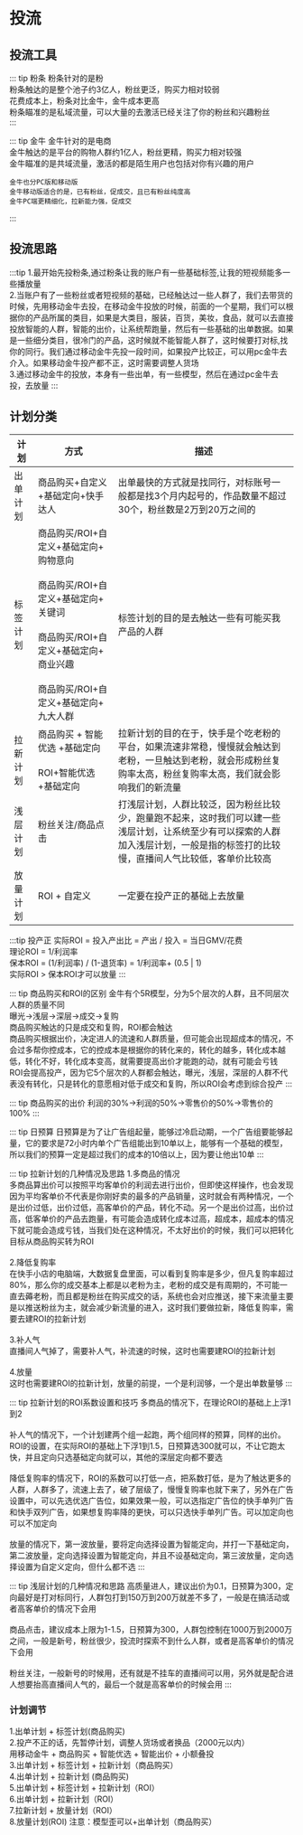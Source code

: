 # 投流

## 投流工具

::: tip 粉条
粉条针对的是粉<br/>
粉条触达的是整个池子约3亿人，粉丝更泛，购买力相对较弱<br/>
花费成本上，粉条对比金牛，金牛成本更高<br/>
粉条瞄准的是私域流量，可以大量的去激活已经关注了你的粉丝和兴趣粉丝<br/>
:::


::: tip 金牛
金牛针对的是电商<br/>
金牛触达的是平台的购物人群约1亿人，粉丝更精，购买力相对较强<br/>
金牛瞄准的是共域流量，激活的都是陌生用户也包括对你有兴趣的用户<br/>

```
金牛也分PC版和移动版
金牛移动版适合的是，已有粉丝，促成交，且已有粉丝纯度高
金牛PC端更精细化，拉新能力强，促成交
```
::: 


## 投流思路

:::tip
1.最开始先投粉条,通过粉条让我的账户有一些基础标签,让我的短视频能多一些播放量<br/>
2.当账户有了一些粉丝或者短视频的基础，已经触达过一些人群了，我们去带货的时候，先用移动金牛去投，在移动金牛投放的时候，前面的一个星期，我们可以根据你的产品所属的类目，如果是大类目，服装，百货，美妆，食品，就可以去直接投放智能的人群，智能的出价，让系统帮跑量，然后有一些基础的出单数据。如果是一些细分类目，很冷门的产品，这时候就不能智能人群了，这时候要打对标,找你的同行。我们通过移动金牛先投一段时间，如果投产比较正，可以用pc金牛去介入。如果移动金牛投产都不正，这时需要调整人货场<br/>
3.通过移动金牛的投放，本身有一些出单，有一些模型，然后在通过pc金牛去投，去放量
:::


## 计划分类

| 计划 | 方式 | 描述 |
| ---- | ---- | ---- |
| 出单计划| 商品购买+自定义+基础定向+快手达人| 出单最快的方式就是找同行，对标账号一般都是找3个月内起号的，作品数量不超过30个，粉丝数是2万到20万之间的 |
| 标签计划 | 商品购买/ROI+自定义+基础定向+ 购物意向 <br/><br/> 商品购买/ROI+自定义+基础定向+ 关键词 <br/><br/> 商品购买/ROI+自定义+基础定向+ 商业兴趣 <br/><br/> 商品购买/ROI+自定义+基础定向+ 九大人群| 标签计划的目的是去触达一些有可能买我产品的人群|
| 拉新计划| 商品购买 + 智能优选 +基础定向 <br/><br/> ROI+智能优选+基础定向| 拉新计划的目的在于，快手是个吃老粉的平台，如果流速非常稳，慢慢就会触达到老粉，一旦触达到老粉，就会形成粉丝复购率太高，粉丝复购率太高，我们就会影响我们的新流量|
| 浅层计划 | 粉丝关注/商品点击| 打浅层计划，人群比较泛，因为粉丝比较少，跑量跑不起来，这时我们可以建一些浅层计划，让系统至少有可以探索的人群<br/>加入浅层计划，一般是指的标签打的比较慢，直播间人气比较低，客单价比较高|
| 放量计划 | ROI + 自定义| 一定要在投产正的基础上去放量 |

:::tip 投产正
实际ROI = 投入产出比 = 产出 / 投入 = 当日GMV/花费<br/>
理论ROI = 1/利润率<br/>
保本ROI = (1/利润率) / (1-退货率) = 1/利润率+ (0.5 | 1)<br/>
实际ROI > 保本ROI才可以放量
:::

::: tip 商品购买和ROI的区别
金牛有个5R模型，分为5个层次的人群，且不同层次人群的质量不同<br/>
曝光->浅层->深层->成交->复购<br/>
商品购买触达的只是成交和复购，ROI都会触达<br/>
商品购买根据出价，决定进人的流速和人群质量，但可能会出现超成本的情况，不会过多帮你控成本，它的控成本是根据你的转化来的，转化的越多，转化成本越低，转化不好，转化成本变高，就需要提高出价才能跑的动，就有可能会亏钱<br/>
ROI会提高投产，因为它5个层次的人群都会触达，曝光，浅层，深层的人群不代表没有转化，只是转化的意愿相对低于成交和复购，所以ROI会考虑到综合投产
:::

::: tip 商品购买的出价
利润的30%->利润的50%->零售价的50%->零售价的100%
:::


::: tip 日预算
日预算是为了让广告组起量，能够过冷启动期，一个广告组要能够起量，它的要求是72小时内单个广告组能出到10单以上，能够有一个基础的模型，所以我们的预算一定是超过我们的成本的10倍以上，因为要让他出10单
:::


::: tip 拉新计划的几种情况及思路
1.多商品的情况<br/>
多商品算出价可以按照平均客单价的利润去进行出价，但即使这样操作，也会发现因为平均客单价不代表是你刚好卖的最多的产品销量，这时就会有两种情况，一个是出价过低，出价过低，高客单价的产品，转化不动。另一个是出价过高，出价过高，低客单价的产品去跑量，有可能会造成转化成本过高，超成本，超成本的情况下就可能会造成亏钱，当我们处在这种情况，不太好出价的时候，我们可以把转化目标从商品购买转为ROI<br/><br/>
2.降低复购率<br/>
在快手小店的电脑端，大数据复盘里面，可以看到复购率是多少，但凡复购率超过80%，那么你的成交基本上都是以老粉为主，老粉的成交是有周期的，不可能一直去薅老粉，而且都是粉丝在购买成交的话，系统也会对应推送，接下来流量主要是以推送粉丝为主，就会减少新流量的进入，这时我们要做拉新，降低复购率，需要去建ROI的拉新计划<br/><br/>
3.补人气<br/>
直播间人气掉了，需要补人气，补流速的时候，这时也需要建ROI的拉新计划<br/><br/>
4.放量<br/>
这时也需要建ROI的拉新计划，放量的前提，一个是利润够，一个是出单数量够
:::

::: tip 拉新计划的ROI系数设置和技巧
多商品的情况下，在理论ROI的基础上上浮1到2<br/><br/>
补人气的情况下，一个计划建两个组一起跑，两个组同样的预算，同样的出价。ROI的设置，在实际ROI的基础上下浮1到1.5，日预算选300就可以，不让它跑太快，并且定向只选基础定向就可以，其他的深层定向都不要选<br/><br/>
降低复购率的情况下，ROI的系数可以打低一点，把系数打低，是为了触达更多的人群，人群多了，流速上去了，破了层级了，慢慢复购率也就下来了，另外在广告设置中，可以先选优选广告位，如果效果一般，可以选指定广告位的快手单列广告和快手双列广告，如果想复购率降的更快，可以只选快手单列广告。可以加定向也可以不加定向<br/><br/>
放量的情况下，第一波放量，要将定向选择设置为智能定向，并打一下基础定向，第二波放量，定向选择设置为智能定向，并且不设基础定向，第三波放量，定向选择设置为自定义定向，但什么都不选
:::


::: tip 浅层计划的几种情况和思路
高质量进人，建议出价为0.1，日预算为300，定向最好是打对标同行，人群包打到150万到200万就差不多了，一般是在搞活动或者高客单价的情况下会用<br/><br/>
商品点击，建议成本上限为1-1.5，日预算为300，人群包控制在1000万到2000万之间，一般是新号，粉丝很少，投流时探索不到什么人群，或者是高客单价的情况下会用<br/><br/>
粉丝关注，一般新号的时候用，还有就是不挂车的直播间可以用，另外就是配合进人想要抬高直播间人气的，最后一个就是高客单价的时候会用
:::

### 计划调节

1.出单计划 + 标签计划(商品购买)<br/>
2.投产不正的话，先暂停计划，调整人货场或者换品（2000元以内）<br/>
用移动金牛 + 商品购买 + 智能优选 + 智能出价 + 小额叠投<br/>
3.出单计划 + 标签计划 + 拉新计划（商品购买）<br/>
4.出单计划 + 拉新计划 (商品购买)<br/>
5.出单计划 + 标签计划 + 拉新计划（ROI）<br/>
6.出单计划 + 拉新计划（ROI）<br/>
7.拉新计划 + 放量计划（ROI）<br/>
8.放量计划(ROI)  注意：模型歪可以+出单计划（商品购买）<br/>
